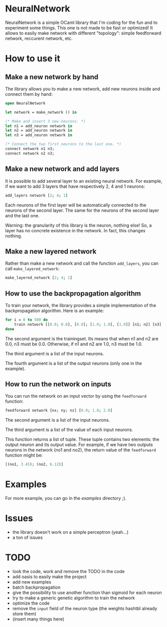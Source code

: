 # NeuralNetwork

NeuralNetwork is a simple OCaml library that I'm coding for the fun and to experiment some things. This one is not made to be fast or optimized! It allows to easily make network with different "topology": simple feedforward network, reccurent network, etc.


# How to use it

## Make a new network by hand

The library allows you to make a new network, add new neurons inside and connect them by hand:

```ocaml
open NeuralNetwork

let network = make_network () in

(* Make and insert 3 new neurons. *)
let n1 = add_neuron network in
let n2 = add_neuron network in
let n3 = add_neuron network in

(* Connect the two first neurons to the last one. *)
connect network n1 n3;
connect network n2 n3;
```


## Make a new network and add layers

It is possible to add several layer to an existing neural network. For example, if we want to add 3 layers that have respectively 2, 4 and 1 neurons:

```ocaml
add_layers network [2; 4; 1]
```

Each neurons of the first layer will be automatically connected to the neurons of the second layer. The same for the neurons of the second layer and the last one.

Warning: the granularity of this library is the neuron, nothing else! So, a layer has no concrete existence in the network. In fact, this changes nothing.


## Make a new layered network

Rather than make a new network and call the function `add_layers`, you can call `make_layered_network`:

```ocaml
make_layered_network [2; 4; 1]
```

## How to use the backpropagation algorithm

To train your network, the library provides a simple implementation of the backpropagation algorithm. Here is an example:

```ocaml
for i = 0 to 500 do
    train network [[0.0; 0.0], [0.0]; [1.0; 1.0], [1.0]] [n1; n2] [n3]
done
```

The second argument is the trainingset. Its means that when n1 and n2 are 0.0, n3 must be 0.0. Otherwise, if n1 and n2 are 1.0, n3 must be 1.0.

The third argument is a list of the input neurons.

The fourth argument is a list of the output neurons (only one in the example).


## How to run the network on inputs

You can run the network on an input vector by using the `feedforward` function:

```ocaml
feedforward network [nx; ny; nz] [0.0; 1.0; 2.0]
```

The second argument is a list of the input neurons.

The third argument is a list of the value of each input neurons.

This function returns a list of tuple. These tuple contains two elements: the output neuron and its output value. For example, if we have two outputs neurons in the network (no1 and no2), the return value of the `feedforward` function might be:

```ocaml
[(no1, 3.45); (no2, 6.12)]
```


# Examples

For more example, you can go in the *examples* directory ;).


# Issues

- the library doesn't work on a simple perceptron (yeah...)
- a ton of issues


# TODO

- look the code, work and remove the TODO in the code
- add oasis to easily make the project
- add new examples
- batch backpropagation
- give the possibility to use another function than sigmoid for each neuron
- try to make a generic genetic algorithm to train the network
- optimize the code
- remove the `input` field of the neuron type (the weights hashtbl already store them)
- (insert many things here)


